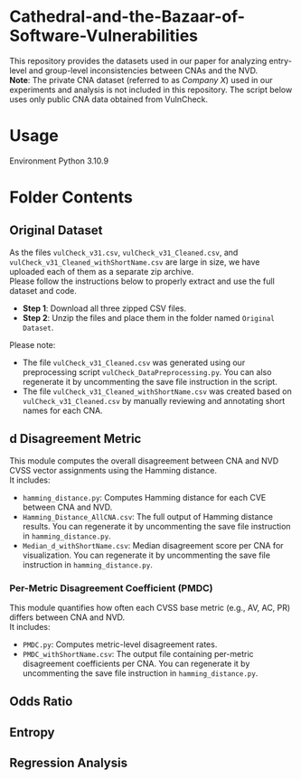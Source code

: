 # Cathedral-and-the-Bazaar-of-Software-Vulnerabilities

This repository provides the datasets used in our paper for analyzing entry-level and group-level inconsistencies between CNAs and the NVD.  
**Note**: The private CNA dataset (referred to as *Company X*) used in our experiments and analysis is not included in this repository. The script below uses only public CNA data obtained from VulnCheck.

# Usage
Environment Python 3.10.9

# Folder Contents

## Original Dataset

As the files `vulCheck_v31.csv`, `vulCheck_v31_Cleaned.csv`, and `vulCheck_v31_Cleaned_withShortName.csv` are large in size, we have uploaded each of them as a separate zip archive.  
Please follow the instructions below to properly extract and use the full dataset and code.

- **Step 1**: Download all three zipped CSV files.  
- **Step 2**: Unzip the files and place them in the folder named `Original Dataset`.

Please note:
- The file `vulCheck_v31_Cleaned.csv` was generated using our preprocessing script `vulCheck_DataPreprocessing.py`. You can also regenerate it by uncommenting the save file instruction in the script.
- The file `vulCheck_v31_Cleaned_withShortName.csv` was created based on `vulCheck_v31_Cleaned.csv` by manually reviewing and annotating short names for each CNA.

## d Disagreement Metric

This module computes the overall disagreement between CNA and NVD CVSS vector assignments using the Hamming distance.  
It includes:
- `hamming_distance.py`: Computes Hamming distance for each CVE between CNA and NVD.
- `Hamming_Distance_AllCNA.csv`: The full output of Hamming distance results. You can regenerate it by uncommenting the save file instruction in `hamming_distance.py`.
- `Median_d_withShortName.csv`: Median disagreement score per CNA for visualization. You can regenerate it by uncommenting the save file instruction in `hamming_distance.py`.

### Per-Metric Disagreement Coefficient (PMDC)

This module quantifies how often each CVSS base metric (e.g., AV, AC, PR) differs between CNA and NVD.  
It includes:
- `PMDC.py`: Computes metric-level disagreement rates.
- `PMDC_withShortName.csv`: The output file containing per-metric disagreement coefficients per CNA. You can regenerate it by uncommenting the save file instruction in `hamming_distance.py`.

## Odds Ratio

## Entropy

## Regression Analysis
